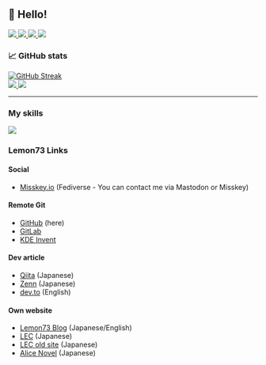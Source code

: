 ## 👋 Hello!
<a href="https://lemon73.gitlab.io/">
    <img src="https://img.shields.io/badge/WebSite-12100E?logo=html5&color=fe6e95&logoColor=white" />
</a>
<a href="https://www.reddit.com/user/Lemon73-Computing">
    <img src="https://img.shields.io/badge/Reddit-12100E?logo=reddit&color=282A36&logoColor=white" />
</a>
<a href="https://github.com/Lemon73-Computing">
    <img src="https://img.shields.io/badge/GitHub-12100E?logo=github&color=fe6e95&logoColor=white" />
</a>
<a href="https://gitlab.com/lemon73">
    <img src="https://img.shields.io/badge/Gitlab-12100E?logo=gitlab&color=282A36&logoColor=white" />
</a>

### 📈 GitHub stats
<a href="https://github.com/Lemon73-Computing?tab=repositories">
  <img src="https://github-readme-streak-stats.herokuapp.com?user=Lemon73-Computing&theme=dracula&hide_border=true&date_format=%5BY.%5Dn.j&card_width=512" alt="GitHub Streak" /><br />
  <img src="https://github-readme-stats.vercel.app/api?username=Lemon73-Computing&count_private=true&theme=dracula&show_icons=true&rank_icon=github&hide_border=true" />
  <img src="https://github-readme-stats.vercel.app/api/top-langs/?username=Lemon73-Computing&count_private=true&theme=dracula&layout=compact&hide_border=true" />
</a>

---
### My skills
<!--
#### Communities
<img src="https://raw.githubusercontent.com/simple-icons/simple-icons/6f977196866be0f3895d73371086a49396253251/icons/kde.svg" width="64px">
<img src="https://raw.githubusercontent.com/simple-icons/simple-icons/6f977196866be0f3895d73371086a49396253251/icons/simpleicons.svg" width="64px">

#### Operating System
<img src="https://raw.githubusercontent.com/simple-icons/simple-icons/6f977196866be0f3895d73371086a49396253251/icons/linux.svg" width="64px">
<img src="https://raw.githubusercontent.com/simple-icons/simple-icons/6f977196866be0f3895d73371086a49396253251/icons/debian.svg" width="64px">
<img src="https://raw.githubusercontent.com/simple-icons/simple-icons/6f977196866be0f3895d73371086a49396253251/icons/ubuntu.svg" width="64px">
<img src="https://raw.githubusercontent.com/simple-icons/simple-icons/6f977196866be0f3895d73371086a49396253251/icons/windows.svg" width="64px">
<img src="https://raw.githubusercontent.com/simple-icons/simple-icons/6f977196866be0f3895d73371086a49396253251/icons/windows10.svg" width="64px">

#### Languages
<img src="https://raw.githubusercontent.com/simple-icons/simple-icons/6f977196866be0f3895d73371086a49396253251/icons/csharp.svg" width="64px">
<img src="https://raw.githubusercontent.com/simple-icons/simple-icons/6f977196866be0f3895d73371086a49396253251/icons/html5.svg" width="64px">
<img src="https://raw.githubusercontent.com/simple-icons/simple-icons/6f977196866be0f3895d73371086a49396253251/icons/css3.svg" width="64px">

#### Frameworks
<img src="https://raw.githubusercontent.com/simple-icons/simple-icons/6f977196866be0f3895d73371086a49396253251/icons/dotnet.svg" width="64px">
<img src="https://raw.githubusercontent.com/simple-icons/simple-icons/6f977196866be0f3895d73371086a49396253251/icons/blazor.svg" width="64px">
<img src="https://raw.githubusercontent.com/simple-icons/simple-icons/6f977196866be0f3895d73371086a49396253251/icons/bootstrap.svg" width="64px">

#### Socialmedia - Tech
<img src="https://raw.githubusercontent.com/simple-icons/simple-icons/6f977196866be0f3895d73371086a49396253251/icons/gitlab.svg" width="64px">
<img src="https://raw.githubusercontent.com/simple-icons/simple-icons/6f977196866be0f3895d73371086a49396253251/icons/github.svg" width="64px">
<img src="https://raw.githubusercontent.com/simple-icons/simple-icons/6f977196866be0f3895d73371086a49396253251/icons/azuredevops.svg" width="64px">

#### Socialmedia - Blog
<img src="https://raw.githubusercontent.com/simple-icons/simple-icons/6f977196866be0f3895d73371086a49396253251/icons/devdotto.svg" width="64px">
<img src="https://raw.githubusercontent.com/simple-icons/simple-icons/6f977196866be0f3895d73371086a49396253251/icons/qiita.svg" width="64px">
<img src="https://raw.githubusercontent.com/simple-icons/simple-icons/6f977196866be0f3895d73371086a49396253251/icons/zenn.svg" width="64px">

#### Socialmedia - Others
<img src="https://raw.githubusercontent.com/simple-icons/simple-icons/6f977196866be0f3895d73371086a49396253251/icons/reddit.svg" width="64px">
<img src="https://raw.githubusercontent.com/simple-icons/simple-icons/6f977196866be0f3895d73371086a49396253251/icons/misskey.svg" width="64px">
<img src="https://raw.githubusercontent.com/simple-icons/simple-icons/6f977196866be0f3895d73371086a49396253251/icons/discord.svg" width="64px">
<img src="https://raw.githubusercontent.com/simple-icons/simple-icons/6f977196866be0f3895d73371086a49396253251/icons/mastodon.svg" width="64px">
<img src="https://raw.githubusercontent.com/simple-icons/simple-icons/6f977196866be0f3895d73371086a49396253251/icons/deviantart.svg" width="64px">

#### Graphics
<img src="https://raw.githubusercontent.com/simple-icons/simple-icons/6f977196866be0f3895d73371086a49396253251/icons/krita.svg" width="64px">
<img src="https://raw.githubusercontent.com/simple-icons/simple-icons/6f977196866be0f3895d73371086a49396253251/icons/medibangpaint.svg" width="64px">
<img src="https://raw.githubusercontent.com/simple-icons/simple-icons/6f977196866be0f3895d73371086a49396253251/icons/inkscape.svg" width="64px">
<img src="https://raw.githubusercontent.com/simple-icons/simple-icons/6f977196866be0f3895d73371086a49396253251/icons/blender.svg" width="64px">
<img src="https://raw.githubusercontent.com/simple-icons/simple-icons/6f977196866be0f3895d73371086a49396253251/icons/kdenlive.svg" width="64px">

#### Other Technologies
<img src="https://raw.githubusercontent.com/simple-icons/simple-icons/6f977196866be0f3895d73371086a49396253251/icons/git.svg" width="64px">
<img src="https://raw.githubusercontent.com/simple-icons/simple-icons/6f977196866be0f3895d73371086a49396253251/icons/trello.svg" width="64px">
<img src="https://raw.githubusercontent.com/simple-icons/simple-icons/6f977196866be0f3895d73371086a49396253251/icons/vmware.svg" width="64px">
<img src="https://raw.githubusercontent.com/simple-icons/simple-icons/6f977196866be0f3895d73371086a49396253251/icons/githubpages.svg" width="64px">
<img src="https://raw.githubusercontent.com/simple-icons/simple-icons/6f977196866be0f3895d73371086a49396253251/icons/githubactions.svg" width="64px">
<img src="https://raw.githubusercontent.com/simple-icons/simple-icons/6f977196866be0f3895d73371086a49396253251/icons/firebase.svg" width="64px">
<img src="https://raw.githubusercontent.com/simple-icons/simple-icons/6f977196866be0f3895d73371086a49396253251/icons/googlefonts.svg" width="64px">
-->

<a href="https://github.com/Lemon73-Computing?tab=repositories">
  <img src="https://skillicons.dev/icons?i=blender,bootstrap,cs,css,devto,discord,dotnet,firebase,git,github,githubactions,gitlab,html,linux,md,mastodon,misskey,unity,vim,visualstudio,vscode,wasm&perline=10" />
</a>

### Lemon73 Links
#### Social
- [Misskey.io](https://misskey.io/@lemon73) (Fediverse - You can contact me via Mastodon or Misskey)

#### Remote Git
- [GitHub](https://github.com/Lemon73-Computing) (here)
- [GitLab](https://gitlab.com/lemon73)
- [KDE Invent](https://invent.kde.org/futurelemon)

#### Dev article
- [Qiita](https://qiita.com/Lemon73) (Japanese)
- [Zenn](https://zenn.dev/lemon73) (Japanese)
- [dev.to](https://dev.to/lemon73) (English)

#### Own website
- [Lemon73 Blog](https://lemon73-computing.github.io/blog/) (Japanese/English)
- [LEC](https://lemon73.gitlab.io) (Japanese)
- [LEC old site](https://lemon73-computing.github.io/LEC-MainSite/) (Japanese)
- [Alice Novel](https://alicenovel.web.app) (Japanese)
